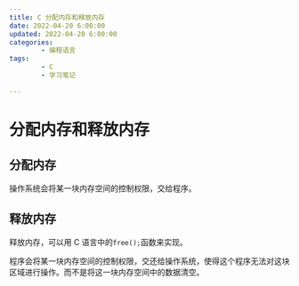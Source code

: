 ```yaml
---
title: C 分配内存和释放内存
date: 2022-04-20 6:00:00
updated: 2022-04-20 6:00:00
categories:
        - 编程语言
tags:
        - C
        - 学习笔记

---
```


# 分配内存和释放内存

## 分配内存

操作系统会将某一块内存空间的控制权限，交给程序。

## 释放内存

释放内存，可以用 C 语言中的`free();`函数来实现。

程序会将某一块内存空间的控制权限，交还给操作系统，使得这个程序无法对这块区域进行操作。而不是将这一块内存空间中的数据清空。